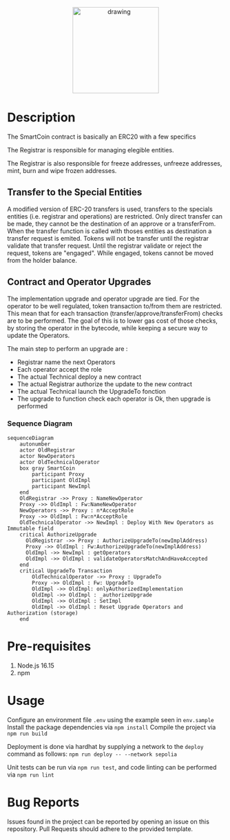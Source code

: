 <div align="center">
  <img src="https://www.cast-framework.com/wp-content/themes/forge-framework/img/logo-cast-w.svg" alt="drawing" width="200"/>
</div>

# Description
 
The SmartCoin contract is basically an ERC20 with a few specifics
 
The Registrar is responsible for managing elegible entities.
 
The Registrar is also responsible for freeze addresses, unfreeze addresses, mint, burn and wipe frozen addresses.

## Transfer to the Special Entities 

A modified version of ERC-20 transfers is used, transfers to the specials entities (i.e. registrar and operations) are restricted.
Only direct transfer can be made, they cannot be the destination of an approve or a transferFrom.
When the transfer function is called with thoses entities as destination a transfer request is emited.
Tokens will not be transfer until the registrar validate that transfer request.
Until the registrar validate or reject the request, tokens are "engaged".
While engaged, tokens cannot be moved from the holder balance.

## Contract and Operator Upgrades

The implementation upgrade and operator upgrade are tied.
For the operator to be well regulated, token transaction to/from them are restricted. 
This mean that for each transaction (transfer/approve/transferFrom) checks are to be performed.
The goal of this is to lower gas cost of those checks, by storing the operator in the bytecode, while keeping a secure way to update the Operators.

The main step to perform an upgrade are :

- Registrar name the next Operators
- Each operator accept the role
- The actual Technical deploy a new contract
- The actual Registrar authorize the update to the new contract
- The actual Technical launch the UpgradeTo fonction
- The upgrade to function check each operator is Ok, then upgrade is performed

### Sequence Diagram
```mermaid
sequenceDiagram
    autonumber
    actor OldRegistrar
    actor NewOperators
    actor OldTechnicalOperator
    box gray SmartCoin
        participant Proxy
        participant OldImpl
        participant NewImpl
    end
    OldRegistrar ->> Proxy : NameNewOperator
    Proxy ->> OldImpl : Fw:NameNewOperator
    NewOperators ->> Proxy : n*AcceptRole
    Proxy ->> OldImpl : Fw:n*AcceptRole
    OldTechnicalOperator ->> NewImpl : Deploy With New Operators as Immutable field
    critical AuthorizeUpgrade
      OldRegistrar ->> Proxy : AuthorizeUpgradeTo(newImplAddress)
      Proxy ->> OldImpl : Fw:AuthorizeUpgradeTo(newImplAddress)
      OldImpl ->> NewImpl : getOperators
      OldImpl ->> OldImpl : validateOperatorsMatchAndHaveAccepted
    end
    critical UpgradeTo Transaction
        OldTechnicalOperator ->> Proxy : UpgradeTo
        Proxy ->> OldImpl : Fw: UpgradeTo
        OldImpl ->> OldImpl: onlyAuthorizedImplementation
        OldImpl ->> OldImpl : _authorizeUpgrade
        OldImpl ->> OldImpl : SetImpl
        OldImpl ->> OldImpl : Reset Upgrade Operators and Authorization (storage)
    end
```

# Pre-requisites

1. Node.js 16.15
2. npm

# Usage

Configure an environment file `.env` using the example seen in `env.sample`
Install the package dependencies via `npm install`
Compile the project via `npm run build`

Deployment is done via hardhat by supplying a network to the `deploy` command as follows: `npm run deploy -- --network sepolia`

Unit tests can be run via `npm run test`, and code linting can be performed via `npm run lint`

# Bug Reports

Issues found in the project can be reported by opening an issue on this repository.
Pull Requests should adhere to the provided template.
